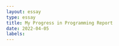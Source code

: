```yaml
---
layout: essay
type: essay
title: My Progress in Programming Report 
date: 2022-04-05
labels:
---
```


